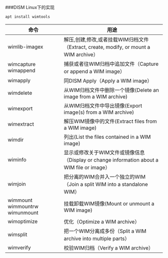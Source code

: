 ###DISM Linux下的实现
```bash
apt install wimtools
```

|            命令                  |             用途                                                                        |
|---------------------------------|------------------------------------------------------------------------------------------|
|wimlib-imagex                    |解压,创建,修改,或者挂载WIM归档文件（Extract, create, modify, or mount a WIM archive）          |
|wimcapture  wimappend            |捕获或者往WIM归档中追加文件（Capture or append a WIM image）                                  |              
|wimapply                         |同DISM Apply（Apply a WIM image）                                                          |
|wimdelete                        |从WIM归档文件中删除一个镜像(Delete an image from a WIM archive)                               |
|wimexport                         |从WIM归档文件中导出镜像(Export image(s) from a WIM archive)                                 |
|wimextract                        |解压WIM镜像中的文件(Extract files from a WIM image)                                        |
|wimdir                            |列出(List the files contained in a WIM image)                                            |
|wiminfo                           |显示或修改关于WIM文件或镜像信息（Display or change information about a WIM file or image）    |
|wimjoin                           |把分离的WIM合并入一个独立的WIM（Join a split WIM into a standalone WIM）                     |
|wimmount  wimmountrw  wimunmount   | 挂载卸载WIM镜像(Mount or unmount a WIM image)                                             |
|wimoptimize                       | 优化（Optimize a WIM archive）                                                           |
|wimsplit                          |把一个WIM分离成多份（Split a WIM archive into multiple parts）                              |
|wimverify                         |校验WIM归档（Verify a WIM archive）                                                       |

